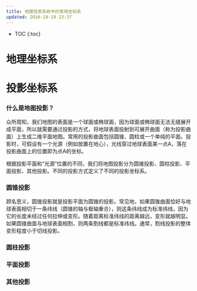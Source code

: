 ```yaml
---
title: 地理信息系统中的常用坐标系
updated: 2016-10-19 23:37
---
```


* TOC
{:toc}

# 地理坐标系

# 投影坐标系

### 什么是地图投影？

众所周知，我们地图的表面是一个球面或椭球面，因为球面或椭球面无法无缝展开成平面，所以就需要通过投影的方式，将地球表面投射到可展开曲面（称为投影曲面）上生成二维平面地图。常用的投影曲面包括圆锥、圆柱或一个单纯的平面。投影时，可假设有一个光源（例如放置在地心），光线穿过地球表面某一点A，落在投影曲面上的位置即为点A的坐标。

根据投影平面和“光源”位置的不同，我们将地图投影分为圆锥投影、圆柱投影、平面投影、其他投影。不同的投影方式定义了不同的投影坐标系。

### 圆锥投影

顾名思义，圆锥投影就是投影平面为圆锥的投影。常见地，如果圆锥曲面恰好与地球表面相切于一条纬线（圆锥的轴与极轴重合），则这条纬线成为标准纬线，因为它的长度未经过任何拉伸或变形。随着距离标准纬线的距离越远，变形就越明显。如果圆锥曲面与地球表面相割，则两条割线都是标准纬线。通常，割线投影的整体变形程度小于切线投影。

### 圆柱投影

### 平面投影

### 其他投影